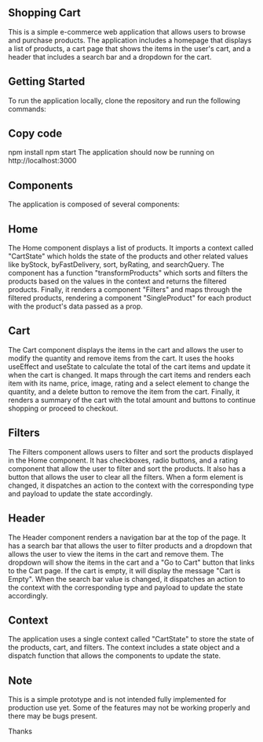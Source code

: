 ## Shopping Cart
This is a simple e-commerce web application that allows users to browse and purchase products. The application includes a homepage that displays a list of products, a cart page that shows the items in the user's cart, and a header that includes a search bar and a dropdown for the cart.

## Getting Started
To run the application locally, clone the repository and run the following commands:

## Copy code
npm install
npm start
The application should now be running on http://localhost:3000

## Components
The application is composed of several components:

## Home
The Home component displays a list of products. It imports a context called "CartState" which holds the state of the products and other related values like byStock, byFastDelivery, sort, byRating, and searchQuery. The component has a function "transformProducts" which sorts and filters the products based on the values in the context and returns the filtered products. Finally, it renders a component "Filters" and maps through the filtered products, rendering a component "SingleProduct" for each product with the product's data passed as a prop.

## Cart
The Cart component displays the items in the cart and allows the user to modify the quantity and remove items from the cart. It uses the hooks useEffect and useState to calculate the total of the cart items and update it when the cart is changed. It maps through the cart items and renders each item with its name, price, image, rating and a select element to change the quantity, and a delete button to remove the item from the cart. Finally, it renders a summary of the cart with the total amount and buttons to continue shopping or proceed to checkout.

## Filters
The Filters component allows users to filter and sort the products displayed in the Home component. It has checkboxes, radio buttons, and a rating component that allow the user to filter and sort the products. It also has a button that allows the user to clear all the filters. When a form element is changed, it dispatches an action to the context with the corresponding type and payload to update the state accordingly.

## Header
The Header component renders a navigation bar at the top of the page. It has a search bar that allows the user to filter products and a dropdown that allows the user to view the items in the cart and remove them. The dropdown will show the items in the cart and a "Go to Cart" button that links to the Cart page. If the cart is empty, it will display the message "Cart is Empty". When the search bar value is changed, it dispatches an action to the context with the corresponding type and payload to update the state accordingly.

## Context
The application uses a single context called "CartState" to store the state of the products, cart, and filters. The context includes a state object and a dispatch function that allows the components to update the state.

## Note
This is a simple prototype and is not intended fully implemented for production use yet. Some of the features may not be working properly and there may be bugs present.


Thanks